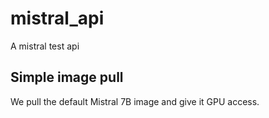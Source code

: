 # mistral_api
A mistral test api

## Simple image pull

We pull the default Mistral 7B image and give it GPU access.